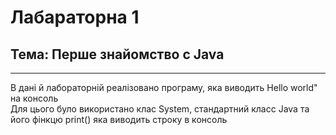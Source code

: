
# Лабараторна 1  
## Тема: Перше знайомство с Java
----
В дані й лабораторній реалізовано програму, яка виводить Hello world" на консоль  
Для цього було використано клас System, стандартний класс Java та його фінкцю print()
 яка виводить строку в консоль